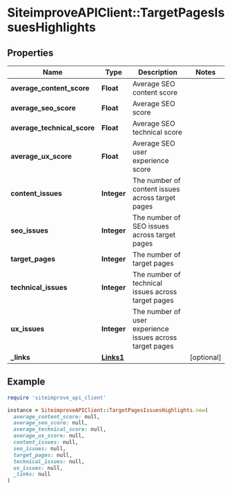 # SiteimproveAPIClient::TargetPagesIssuesHighlights

## Properties

| Name | Type | Description | Notes |
| ---- | ---- | ----------- | ----- |
| **average_content_score** | **Float** | Average SEO content score |  |
| **average_seo_score** | **Float** | Average SEO score |  |
| **average_technical_score** | **Float** | Average SEO technical score |  |
| **average_ux_score** | **Float** | Average SEO user experience score |  |
| **content_issues** | **Integer** | The number of content issues across target pages |  |
| **seo_issues** | **Integer** | The number of SEO issues across target pages |  |
| **target_pages** | **Integer** | The number of target pages |  |
| **technical_issues** | **Integer** | The number of technical issues across target pages |  |
| **ux_issues** | **Integer** | The number of user experience issues across target pages |  |
| **_links** | [**Links1**](Links1.md) |  | [optional] |

## Example

```ruby
require 'siteimprove_api_client'

instance = SiteimproveAPIClient::TargetPagesIssuesHighlights.new(
  average_content_score: null,
  average_seo_score: null,
  average_technical_score: null,
  average_ux_score: null,
  content_issues: null,
  seo_issues: null,
  target_pages: null,
  technical_issues: null,
  ux_issues: null,
  _links: null
)
```

